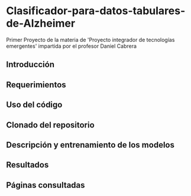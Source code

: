 # Clasificador-para-datos-tabulares-de-Alzheimer
Primer Proyecto de la materia de 'Proyecto integrador de tecnologías emergentes' impartida por el profesor Daniel Cabrera
## Introducción
## Requerimientos
## Uso del código
## Clonado del repositorio
## Descripción y entrenamiento de los modelos
## Resultados
## Páginas consultadas
